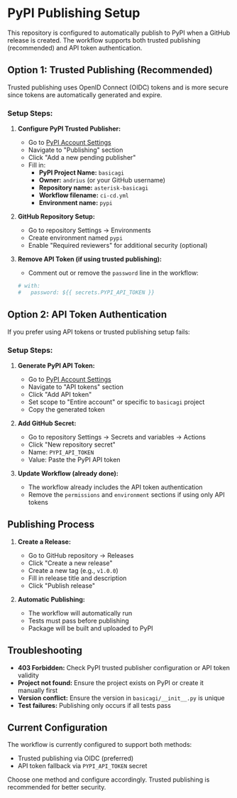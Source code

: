# PyPI Publishing Setup

This repository is configured to automatically publish to PyPI when a GitHub release is created. The workflow supports both trusted publishing (recommended) and API token authentication.

## Option 1: Trusted Publishing (Recommended)

Trusted publishing uses OpenID Connect (OIDC) tokens and is more secure since tokens are automatically generated and expire.

### Setup Steps:

1. **Configure PyPI Trusted Publisher:**
   - Go to [PyPI Account Settings](https://pypi.org/manage/account/)
   - Navigate to "Publishing" section
   - Click "Add a new pending publisher"
   - Fill in:
     - **PyPI Project Name:** `basicagi`
     - **Owner:** `andrius` (or your GitHub username)
     - **Repository name:** `asterisk-basicagi`
     - **Workflow filename:** `ci-cd.yml`
     - **Environment name:** `pypi`

2. **GitHub Repository Setup:**
   - Go to repository Settings → Environments
   - Create environment named `pypi`
   - Enable "Required reviewers" for additional security (optional)

3. **Remove API Token (if using trusted publishing):**
   - Comment out or remove the `password` line in the workflow:
   ```yaml
   # with:
   #   password: ${{ secrets.PYPI_API_TOKEN }}
   ```

## Option 2: API Token Authentication

If you prefer using API tokens or trusted publishing setup fails:

### Setup Steps:

1. **Generate PyPI API Token:**
   - Go to [PyPI Account Settings](https://pypi.org/manage/account/)
   - Navigate to "API tokens" section
   - Click "Add API token"
   - Set scope to "Entire account" or specific to `basicagi` project
   - Copy the generated token

2. **Add GitHub Secret:**
   - Go to repository Settings → Secrets and variables → Actions
   - Click "New repository secret"
   - Name: `PYPI_API_TOKEN`
   - Value: Paste the PyPI API token

3. **Update Workflow (already done):**
   - The workflow already includes the API token authentication
   - Remove the `permissions` and `environment` sections if using only API tokens

## Publishing Process

1. **Create a Release:**
   - Go to GitHub repository → Releases
   - Click "Create a new release"
   - Create a new tag (e.g., `v1.0.0`)
   - Fill in release title and description
   - Click "Publish release"

2. **Automatic Publishing:**
   - The workflow will automatically run
   - Tests must pass before publishing
   - Package will be built and uploaded to PyPI

## Troubleshooting

- **403 Forbidden:** Check PyPI trusted publisher configuration or API token validity
- **Project not found:** Ensure the project exists on PyPI or create it manually first
- **Version conflict:** Ensure the version in `basicagi/__init__.py` is unique
- **Test failures:** Publishing only occurs if all tests pass

## Current Configuration

The workflow is currently configured to support both methods:
- Trusted publishing via OIDC (preferred)
- API token fallback via `PYPI_API_TOKEN` secret

Choose one method and configure accordingly. Trusted publishing is recommended for better security.